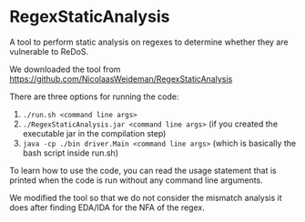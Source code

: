 # RegexStaticAnalysis
A tool to perform static analysis on regexes to determine whether they are vulnerable to ReDoS.

We downloaded the tool from https://github.com/NicolaasWeideman/RegexStaticAnalysis

There are three options for running the code:
   1. `./run.sh <command line args>`
   2. `./RegexStaticAnalysis.jar <command line args>` (if you created the executable jar in the compilation step)
   3. `java -cp ./bin driver.Main <command line args>` (which is basically the bash script inside run.sh)

To learn how to use the code, you can read the usage statement that is printed when the code is run without any command line arguments.

We modified the tool so that we do not consider the mismatch analysis it does after finding EDA/IDA for the NFA of the regex.

